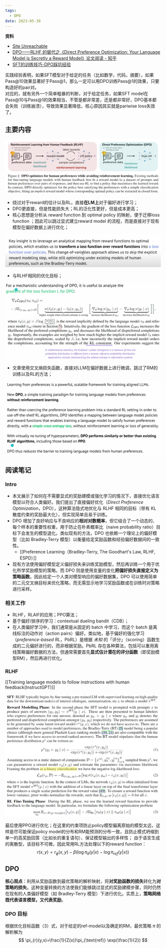 ```yaml
---
tags:
  - DPO
date: 2023-05-30
---
```

**资料**
- [Site Unreachable](https://www.youtube.com/watch?v=pzh2oc6shic)
- [DPO——RLHF 的替代之《Direct Preference Optimization: Your Language Model is Secretly a Reward Model》论文阅读 - 知乎](https://zhuanlan.zhihu.com/p/634705904)
- [SFT的训练技巧-DPO踩坑经验](https://www.xiaohongshu.com/explore/6585a7130000000009022151?app_platform=ios&app_version=8.18&share_from_user_hidden=true&type=normal&xhsshare=WeixinSession&appuid=6102330b000000000101c9c0&apptime=1703299203)

实践经验表明，如果SFT模型对于给定的任务（比如数学，代码，摘要），如果Pass@10效果显著好于Pass@1，那么一定可以用DPO训练Pass@1的效果，只要构造好的pair对。  
对应的，就有另外一个简单粗暴的判断，对于给定任务，如果SFT model在Pass@10与Pass@1的效果相当，不管是都非常差，还是都非常好，DPO基本都会失败（训练崩溃），导致效果显著降低，核心原因其实就是pariwise loss失效了。

## 主要内容

![image.png|650](https://raw.githubusercontent.com/Shichun-Liu/images-on-picgo/main/pics/20231223121313.png)

- 绕过对于reward的估计以及RL，直接**在LM上**对于偏好进行学习；
- DPO更直接，但是性能损失大；RL的泛化性更好，但是成本更高；
- 核心思想是分析从 reward function 到 optimal policy 的映射，便于迁移loss function ；因此可以跳过显式建立reward model 的流程，而是直接对于现有模型在偏好数据上进行优化；

![image.png|600](https://raw.githubusercontent.com/Shichun-Liu/images-on-picgo/main/pics/20231222004946.png)

- 与RLHF相同的优化目标；

![image.png|625](https://raw.githubusercontent.com/Shichun-Liu/images-on-picgo/main/pics/20231222005251.png)

- 文章使用交叉熵损失函数，直接对LLM在偏好数据上进行微调，跳过了RM的训练以及RL的方法；

![image.png|625](https://raw.githubusercontent.com/Shichun-Liu/images-on-picgo/main/pics/20231222005500.png)

## 阅读笔记
### Intro
- 本文展示了如何在不需要显式的奖励建模或强化学习的情况下，直接优化语言模型以符合人类偏好。我们提出了直接偏好优化（_Direct Preference Optimization_，DPO），这种算法隐式地优化与 RLHF 相同的目标（带有 KL 散度约束的奖励最大化），但实现简单且易于训练。
- DPO 增加了良好响应与不良响应的**相对对数概率**，但它结合了一个动态的、每个样本的重要性权重，用于防止在朴素概率比（naive probability ratio）目标下会发生的模型退化。类似现有的方法，DPO 也依赖一个理论上的偏好模型（比如 Bradley-Terry 模型）以衡量给定奖励函数和经验偏好数据间的一致性。
	- [[Preference Learning（Bradley–Terry, The Goodhart's Law, RLHF, ESPD）]]
- 现有方法使用偏好模型定义偏好损失来训练奖励模型，然后再训练一个用于优化所学奖励模型的策略，而 DPO 则是使用变量的变化**把偏好损失直接定义为策略函数**。因此给定一个人类对模型响应的偏好数据集，DPO 可以使用简单的二元交叉熵目标来优化策略，而无需显示地学习奖励函数或在训练时对策略进行采样。

### 相关工作
- RLHF，RLAIF的应用；PPO算法；
- 基于偏好/排序的学习：contextual dueling bandit（CDB）；
- 在人类偏好学习中，我们通常是从固定的 batch 中学习，而这个 batch 是离线标注的动作对（action pairs）偏好。类似地，基于偏好的强化学习（_preference-based RL_，PbRL）是根据 _未知_ 的「评分」（scoring）函数生成的二元偏好进行的，而非根据奖励。PbRL 存在各种算法，包括可以重用离线策略偏好数据的方法，但通常需要首先**显式估计潜在的评分函数**（即奖励模型RM），然后再进行优化。

### RLHF
[[Training language models to follow instructions with human feedback(InstructGPT)]]

![image.png|675](https://raw.githubusercontent.com/Shichun-Liu/images-on-picgo/main/pics/20231223154752.png)

最后使用PPO进行优化；在这里的约束项防止policy模型偏离原始的模型太远，这样是尽可能保证policy model的分布和RM能预测的分布一致，且防止模式坍缩到单一的高奖励回答（比如长的重复语句）、保证模型输出的多样性；
由于语言生成的离散型，该目标不可微，因此常用RL方法处理以下的reward function：
$$
r(x,y)=r_\phi(x,y)-\beta(\log \pi_\theta(y|x)-\log \pi_{ref}(y|x))
$$

## DPO
**核心观点**：利用从奖励函数到最优策略的解析映射，将**对奖励函数的损失**转化为**对策略的损失**。这种变量转换的方法使我们能够跳过显式的奖励建模步骤，同时仍然在现有的人类偏好模型（如 Bradley-Terry 模型）下进行优化。实质上，**策略网络既代表语言模型，又代表奖励**。
### DPO 目标
根据优化目标函数（3）式，对于给定的ref-model以及确定的RM，最优策略 $\pi$ 的解析解为
$$
\pi_{r}(y,x)=\frac{1}{Z(x)}\pi_{\text{ref}} \exp(\frac{1}{2})
$$